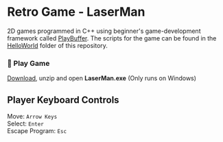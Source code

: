# Retro Game - LaserMan

2D games programmed in C++ using beginner's game-development framework called [PlayBuffer](https://github.com/sumo-digital-academy/playbuffer). The scripts for the game can be found in the [HelloWorld](../HelloWorld) folder of this repository. 

### 🚀 Play Game
[Download](https://github.com/brandon-toews/retrogame-assignment/raw/main/LaserMan.zip), unzip and open **LaserMan.exe** (Only runs on Windows)

## Player Keyboard Controls
Move: `Arrow Keys` \
Select: `Enter` \
Escape Program: `Esc`
